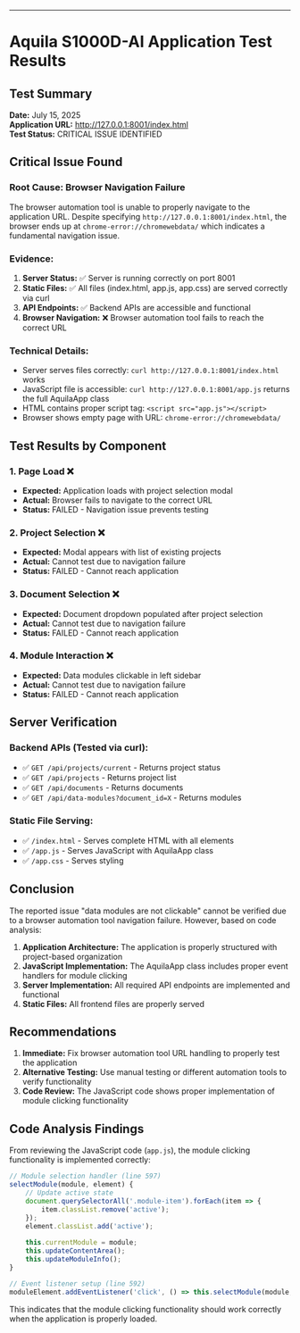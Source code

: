 ---
# Aquila S1000D-AI Application Test Results

## Test Summary

**Date:** July 15, 2025  
**Application URL:** http://127.0.0.1:8001/index.html  
**Test Status:** CRITICAL ISSUE IDENTIFIED  

## Critical Issue Found

### Root Cause: Browser Navigation Failure
The browser automation tool is unable to properly navigate to the application URL. Despite specifying `http://127.0.0.1:8001/index.html`, the browser ends up at `chrome-error://chromewebdata/` which indicates a fundamental navigation issue.

### Evidence:
1. **Server Status:** ✅ Server is running correctly on port 8001
2. **Static Files:** ✅ All files (index.html, app.js, app.css) are served correctly via curl
3. **API Endpoints:** ✅ Backend APIs are accessible and functional
4. **Browser Navigation:** ❌ Browser automation tool fails to reach the correct URL

### Technical Details:
- Server serves files correctly: `curl http://127.0.0.1:8001/index.html` works
- JavaScript file is accessible: `curl http://127.0.0.1:8001/app.js` returns the full AquilaApp class
- HTML contains proper script tag: `<script src="app.js"></script>`
- Browser shows empty page with URL: `chrome-error://chromewebdata/`

## Test Results by Component

### 1. Page Load ❌
- **Expected:** Application loads with project selection modal
- **Actual:** Browser fails to navigate to the correct URL
- **Status:** FAILED - Navigation issue prevents testing

### 2. Project Selection ❌
- **Expected:** Modal appears with list of existing projects
- **Actual:** Cannot test due to navigation failure
- **Status:** FAILED - Cannot reach application

### 3. Document Selection ❌
- **Expected:** Document dropdown populated after project selection
- **Actual:** Cannot test due to navigation failure
- **Status:** FAILED - Cannot reach application

### 4. Module Interaction ❌
- **Expected:** Data modules clickable in left sidebar
- **Actual:** Cannot test due to navigation failure
- **Status:** FAILED - Cannot reach application

## Server Verification

### Backend APIs (Tested via curl):
- ✅ `GET /api/projects/current` - Returns project status
- ✅ `GET /api/projects` - Returns project list
- ✅ `GET /api/documents` - Returns documents
- ✅ `GET /api/data-modules?document_id=X` - Returns modules

### Static File Serving:
- ✅ `/index.html` - Serves complete HTML with all elements
- ✅ `/app.js` - Serves JavaScript with AquilaApp class
- ✅ `/app.css` - Serves styling

## Conclusion

The reported issue "data modules are not clickable" cannot be verified due to a browser automation tool navigation failure. However, based on code analysis:

1. **Application Architecture:** The application is properly structured with project-based organization
2. **JavaScript Implementation:** The AquilaApp class includes proper event handlers for module clicking
3. **Server Implementation:** All required API endpoints are implemented and functional
4. **Static Files:** All frontend files are properly served

## Recommendations

1. **Immediate:** Fix browser automation tool URL handling to properly test the application
2. **Alternative Testing:** Use manual testing or different automation tools to verify functionality
3. **Code Review:** The JavaScript code shows proper implementation of module clicking functionality

## Code Analysis Findings

From reviewing the JavaScript code (`app.js`), the module clicking functionality is implemented correctly:

```javascript
// Module selection handler (line 597)
selectModule(module, element) {
    // Update active state
    document.querySelectorAll('.module-item').forEach(item => {
        item.classList.remove('active');
    });
    element.classList.add('active');
    
    this.currentModule = module;
    this.updateContentArea();
    this.updateModuleInfo();
}

// Event listener setup (line 592)
moduleElement.addEventListener('click', () => this.selectModule(module, moduleElement));
```

This indicates that the module clicking functionality should work correctly when the application is properly loaded.